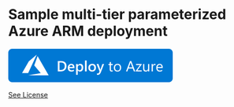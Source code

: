 # Sample multi-tier parameterized Azure ARM  deployment

[![Deploy to Azure](https://raw.githubusercontent.com/Azure/azure-quickstart-templates/master/1-CONTRIBUTION-GUIDE/images/deploytoazure.svg?sanitize=true "Deploy to Azure Button")](https://portal.azure.com/#create/Microsoft.Template/uri/https%3A%2F%2Fraw.githubusercontent.com%2Fhallihan%2Fmulti-tier-vms%2Fmaster%2Fazuredeploy.json)

[See License](LICENSE)